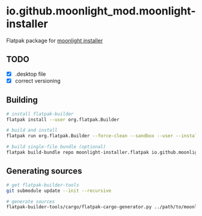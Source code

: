# io.github.moonlight_mod.moonlight-installer

Flatpak package for [moonlight installer](https://github.com/moonlight-mod/moonlight-installer)

## TODO

- [x] .desktop file
- [x] correct versioning

## Building

```sh
# install flatpak-builder
flatpak install --user org.flatpak.Builder

# build and install
flatpak run org.flatpak.Builder --force-clean --sandbox --user --install --install-deps-from=flathub --mirror-screenshots-url=https://dl.flathub.org/media/ --repo=repo builddir io.github.moonlight_mod.moonlight-installer.yml

# build single-file bundle (optional)
flatpak build-bundle repo moonlight-installer.flatpak io.github.moonlight_mod.moonlight-installer --runtime-repo=https://flathub.org/repo/flathub.flatpakrepo
```

## Generating sources

```sh
# get flatpak-builder-tools
git submodule update --init --recursive

# generate sources
flatpak-builder-tools/cargo/flatpak-cargo-generator.py ../path/to/moonlight-mod/Cargo.lock -o cargo-sources.json
```
